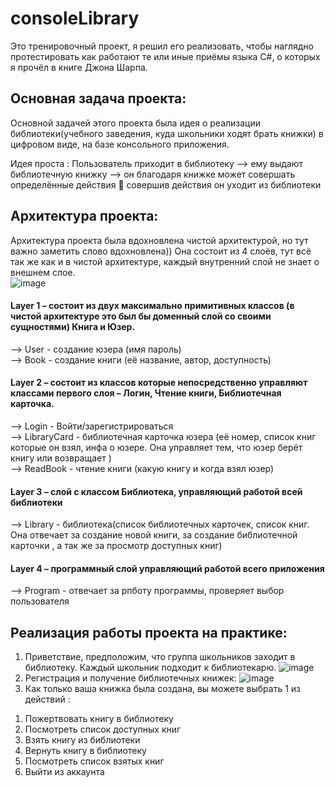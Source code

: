 # consoleLibrary
Это тренировочный проект, я решил его реализовать, чтобы наглядно протестировать как работают те или иные приёмы языка C#, о которых я прочёл в книге Джона Шарпа.  

## Основная задача проекта:
Основной задачей этого проекта была идея о реализации библиотеки(учебного заведения, куда школьники ходят брать книжки) в цифровом виде, на базе консольного приложения. 

Идея проста : 
Пользователь приходит в библиотеку –> ему выдают библиотечную книжку --> он благодаря книжке может совершать определённые действия  совершив действия он уходит из библиотеки

## Архитектура проекта:
Архитектура проекта была вдохновлена чистой архитектурой, но тут важно заметить слово вдохновлена)) Она состоит из 4 слоёв, тут всё так же как и в чистой архитектуре, каждый внутренний слой не знает о внешнем слое. 
<br>
![image](https://github.com/user-attachments/assets/f1a32439-2b85-4c71-a194-46a9d39278aa)
<br>

#### Layer 1 – состоит из двух максимально примитивных классов (в чистой архитектуре это был бы доменный слой со своими сущностями) Книга и Юзер.<br>
--> User - создание юзера (имя пароль)<br>
--> Book - создание книги (её название, автор, доступность)<br>
    
#### Layer 2 – состоит из классов которые непосредственно управляют классами первого слоя – Логин, Чтение книги, Библиотечная карточка.<br>
--> Login - Войти/зарегистрироваться<br>
--> LibraryСard - библиотечная карточка юзера (её номер, список книг которые он взял, инфа о юзере. Она управляет тем, что юзер берёт книгу или возвращает )<br>
--> ReadBook - чтение книги (какую книгу и когда взял юзер)<br>
    
#### Layer 3 – слой с классом Библиотека, управляющий работой всей библиотеки<br>
--> Library - библиотека(список библиотечных карточек, список книг. Она отвечает за создание новой книги, за создание библиотечной карточки , а так же за просмотр доступных книг)<br>
   
#### Layer 4 – программный слой управляющий работой всего приложения<br>
--> Program - отвечает за рпботу программы, проверяет выбор пользователя<br>


## Реализация работы проекта на практике:

1) Приветствие, предположим, что группа школьников заходит в библиотеку. Каждый школьник подходит к библиотекарю.
   ![image](https://github.com/user-attachments/assets/facc56f4-26bc-4d61-be14-7354d9c31378)
   <br>
2) Регистрация и получение библиотечных книжек:
   ![image](https://github.com/user-attachments/assets/904a3685-24c7-499c-9faa-5b659dbca374)
   <br>
3) Как только ваша книжка была создана, вы можете выбрать 1 из действий :
1. Пожертвовать книгу в библиотеку
2. Посмотреть список доступных книг
3. Взять книгу из библиотеки
4. Вернуть книгу в библиотеку
5. Посмотреть список взятых книг
6. Выйти из аккаунта




